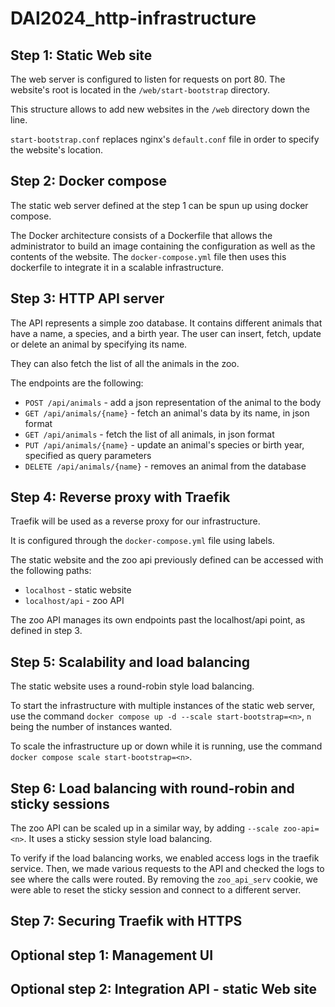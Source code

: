 # DAI2024_http-infrastructure

Step 1: Static Web site
-----------------------

The web server is configured to listen for requests on port 80.
The website's root is located in the `/web/start-bootstrap` directory.

This structure allows to add new websites in the `/web` directory down the line.

`start-bootstrap.conf` replaces nginx's `default.conf` file in order to specify the website's location.

Step 2: Docker compose
----------------------

The static web server defined at the step 1 can be spun up using docker compose.

The Docker architecture consists of a Dockerfile that allows the administrator to
build an image containing the configuration as well as the contents of the website.
The `docker-compose.yml` file then uses this dockerfile to integrate it in a scalable
infrastructure.

Step 3: HTTP API server
-----------------------

The API represents a simple zoo database. It contains different animals
that have a name, a species, and a birth year. The user can insert, fetch, 
update or delete an animal by specifying its name.

They can also fetch the list of all the animals in the zoo.

The endpoints are the following:
- `POST /api/animals` - add a json representation of the animal to the body
- `GET /api/animals/{name}` - fetch an animal's data by its name, in json format
- `GET /api/animals` - fetch the list of all animals, in json format
- `PUT /api/animals/{name}` - update an animal's species or birth year, specified as query parameters
- `DELETE /api/animals/{name}` - removes an animal from the database

Step 4: Reverse proxy with Traefik
----------------------------------

Traefik will be used as a reverse proxy for our infrastructure.

It is configured through the `docker-compose.yml` file using labels.

The static website and the zoo api previously defined can be accessed with the following paths:
- `localhost` - static website
- `localhost/api` - zoo API

The zoo API manages its own endpoints past the localhost/api point, as defined in step 3.

Step 5: Scalability and load balancing
--------------------------------------

The static website uses a round-robin style load balancing.

To start the infrastructure with multiple instances of the static web server, use the command
`docker compose up -d --scale start-bootstrap=<n>`, `n` being the number of instances wanted.

To scale the infrastructure up or down while it is running, use the command 
`docker compose scale start-bootstrap=<n>`.

Step 6: Load balancing with round-robin and sticky sessions
-----------------------------------------------------------

The zoo API can be scaled up in a similar way, by adding `--scale zoo-api=<n>`. It uses a sticky session style 
load balancing.

To verify if the load balancing works, we enabled access logs in the traefik service. Then, we made various requests
to the API and checked the logs to see where the calls were routed. By removing the `zoo_api_serv` cookie, we were able
to reset the sticky session and connect to a different server.

Step 7: Securing Traefik with HTTPS
-----------------------------------



Optional step 1: Management UI
------------------------------

Optional step 2: Integration API - static Web site
--------------------------------------------------